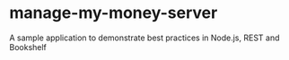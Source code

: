 # manage-my-money-server
A sample application to demonstrate best practices in Node.js, REST and Bookshelf

